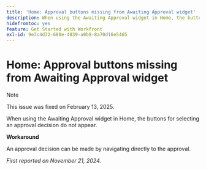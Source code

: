```yaml
---
title: 'Home: Approval buttons missing from Awaiting Approval widget'
description: When using the Awaiting Approval widget in Home, the buttons for selecting an approval decision do not appear.
hidefromtoc: yes
feature: Get Started with Workfront
exl-id: 9e3c4d32-680e-4839-a0b8-8a70d16e5465
---
```

# Home: Approval buttons missing from Awaiting Approval widget

>[!NOTE]
>
>This issue was fixed on February 13, 2025.

When using the Awaiting Approval widget in Home, the buttons for selecting an approval decision do not appear.

**Workaround**

An approval decision can be made by navigating directly to the approval.

_First reported on November 21, 2024._
